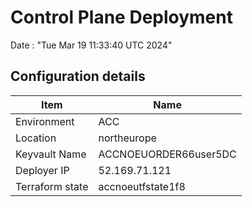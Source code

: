 # Control Plane Deployment #

Date : "Tue Mar 19 11:33:40 UTC 2024"

## Configuration details ##

| Item                    | Name                 |
| ----------------------- | -------------------- |
| Environment             | ACC         |
| Location                | northeurope              |
| Keyvault Name           | ACCNOEUORDER66user5DC                               |
| Deployer IP             | 52.169.71.121                                       |
| Terraform state         | accnoeutfstate1f8                          |

